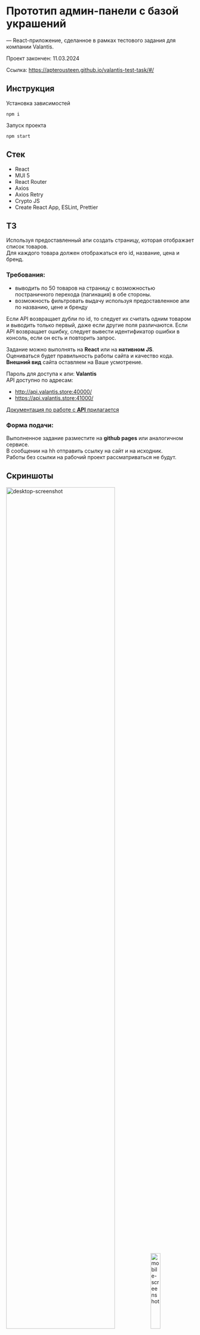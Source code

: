 # Прототип админ-панели с базой украшений

— React-приложение, сделанное в рамках тестового задания для компании Valantis.

Проект закончен: 11.03.2024

Ссылка: https://apterousteen.github.io/valantis-test-task/#/

## Инструкция

Установка зависимостей

```shell
npm i
```

Запуск проекта

```shell
npm start
```

## Стек

- React
- MUI 5
- React Router
- Axios
- Axios Retry
- Crypto JS
- Create React App, ESLint, Prettier

## ТЗ

Используя предоставленный апи создать страницу, которая отображает список товаров.  
Для каждого товара должен отображаться его id, название, цена и бренд.

### Требования:

* выводить по 50 товаров на страницу с возможностью постраничного перехода (пагинация) в обе стороны.
* возможность фильтровать выдачу используя предоставленное апи по названию, цене и бренду

Если API возвращает дубли по id, то следует их считать одним товаром и выводить только первый, даже если другие поля
различаются.
Если API возвращает ошибку, следует вывести идентификатор ошибки в консоль, если он есть и повторить запрос.

Задание можно выполнять на **React** или на **нативном JS**.  
Оцениваться будет правильность работы сайта и качество кода.  
**Внешний вид** сайта оставляем на Ваше усмотрение.

Пароль для доступа к апи: **Valantis**  
API доступно по адресам:

* http://api.valantis.store:40000/
* https://api.valantis.store:41000/

[Документация по работе с **API** прилагается](https://github.com/ValantisJewelry/TestTaskValantis/blob/main/API.md)

### Форма подачи:

Выполненное задание разместите на **github pages** или аналогичном сервисе.  
В сообщении на hh отправить ссылку на сайт и на исходник.  
Работы без ссылки на рабочий проект рассматриваться не будут.

## Cкриншоты
<img src="https://github.com/apterousteen/valantis-test-task/assets/71407842/431153b5-5f63-439b-a9ae-74975f8d2e8f" width="75.95%" alt="desktop-screenshot">
<img src="https://github.com/apterousteen/valantis-test-task/assets/71407842/6a7cacc5-4f0a-4106-8be7-5d389c409ff3" width="22.81%" alt="mobile-screenshot">